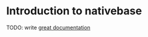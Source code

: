 # Introduction to nativebase

TODO: write [great documentation](http://jacobian.org/writing/what-to-write/)
